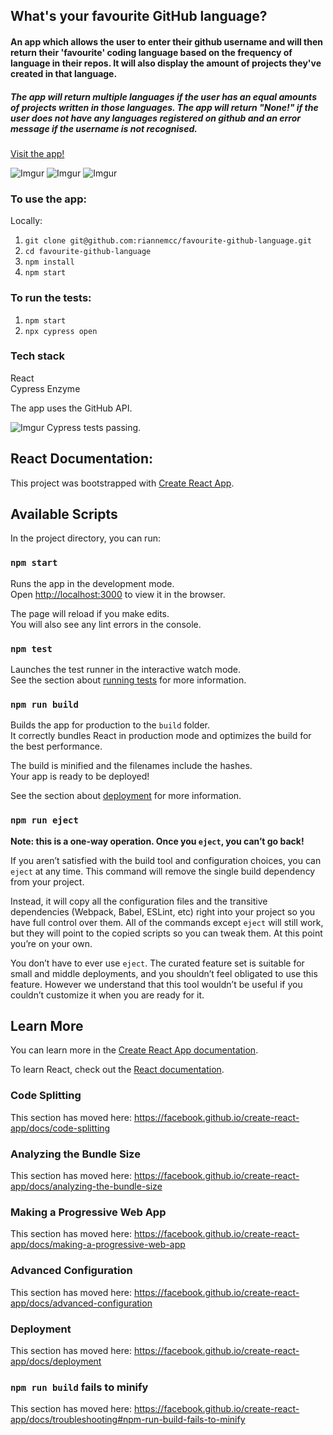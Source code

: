 ## What's your favourite GitHub language?  

#### An app which allows the user to enter their github username and will then return their 'favourite' coding language based on the frequency of language in their repos. It will also display the amount of projects they've created in that language. 

##### The app will return multiple languages if the user has an equal amounts of projects written in those languages. The app will return "None!" if the user does not have any languages registered on github and an error message if the username is not recognised. 

[Visit the app!](https://amazing-poincare-360192.netlify.com/)

![Imgur](https://i.imgur.com/kiDQaoH.png)
![Imgur](https://i.imgur.com/SQyRs0Q.png)
![Imgur](https://i.imgur.com/FOG6wsf.png)

### To use the app:

Locally:
 
 1. `git clone git@github.com:riannemcc/favourite-github-language.git`
 2. `cd favourite-github-language`
 3. `npm install`
 4. `npm start`
 
 ### To run the tests:
 
 1. `npm start`
 2. `npx cypress open`
 
 ### Tech stack  
 
 React  
 Cypress
 Enzyme  
 
 The app uses the GitHub API.
 
 ![Imgur](https://imgur.com/eNUdwbh.jpg)
 Cypress tests passing.   
 
 
 
 
 
 
 
 
 ## React Documentation:
 

This project was bootstrapped with [Create React App](https://github.com/facebook/create-react-app).

## Available Scripts

In the project directory, you can run:

### `npm start`

Runs the app in the development mode.<br>
Open [http://localhost:3000](http://localhost:3000) to view it in the browser.

The page will reload if you make edits.<br>
You will also see any lint errors in the console.

### `npm test`

Launches the test runner in the interactive watch mode.<br>
See the section about [running tests](https://facebook.github.io/create-react-app/docs/running-tests) for more information.

### `npm run build`

Builds the app for production to the `build` folder.<br>
It correctly bundles React in production mode and optimizes the build for the best performance.

The build is minified and the filenames include the hashes.<br>
Your app is ready to be deployed!

See the section about [deployment](https://facebook.github.io/create-react-app/docs/deployment) for more information.

### `npm run eject`

**Note: this is a one-way operation. Once you `eject`, you can’t go back!**

If you aren’t satisfied with the build tool and configuration choices, you can `eject` at any time. This command will remove the single build dependency from your project.

Instead, it will copy all the configuration files and the transitive dependencies (Webpack, Babel, ESLint, etc) right into your project so you have full control over them. All of the commands except `eject` will still work, but they will point to the copied scripts so you can tweak them. At this point you’re on your own.

You don’t have to ever use `eject`. The curated feature set is suitable for small and middle deployments, and you shouldn’t feel obligated to use this feature. However we understand that this tool wouldn’t be useful if you couldn’t customize it when you are ready for it.

## Learn More

You can learn more in the [Create React App documentation](https://facebook.github.io/create-react-app/docs/getting-started).

To learn React, check out the [React documentation](https://reactjs.org/).

### Code Splitting

This section has moved here: https://facebook.github.io/create-react-app/docs/code-splitting

### Analyzing the Bundle Size

This section has moved here: https://facebook.github.io/create-react-app/docs/analyzing-the-bundle-size

### Making a Progressive Web App

This section has moved here: https://facebook.github.io/create-react-app/docs/making-a-progressive-web-app

### Advanced Configuration

This section has moved here: https://facebook.github.io/create-react-app/docs/advanced-configuration

### Deployment

This section has moved here: https://facebook.github.io/create-react-app/docs/deployment

### `npm run build` fails to minify

This section has moved here: https://facebook.github.io/create-react-app/docs/troubleshooting#npm-run-build-fails-to-minify
